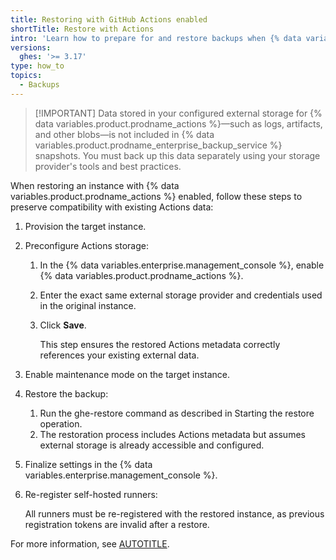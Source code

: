 ```yaml
---
title: Restoring with GitHub Actions enabled
shortTitle: Restore with Actions
intro: 'Learn how to prepare for and restore backups when {% data variables.product.prodname_actions %} is enabled with external blob storage.'
versions:
  ghes: '>= 3.17'
type: how_to
topics:
  - Backups
---
```


>[!IMPORTANT] Data stored in your configured external storage for {% data variables.product.prodname_actions %}—such as logs, artifacts, and other blobs—is not included in {% data variables.product.prodname_enterprise_backup_service %} snapshots. You must back up this data separately using your storage provider's tools and best practices.

When restoring an instance with {% data variables.product.prodname_actions %} enabled, follow these steps to preserve compatibility with existing Actions data:

1. Provision the target instance.
1. Preconfigure Actions storage:

   1. In the {% data variables.enterprise.management_console %}, enable {% data variables.product.prodname_actions %}.
   1. Enter the exact same external storage provider and credentials used in the original instance.
   1. Click **Save**.

      This step ensures the restored Actions metadata correctly references your existing external data.

1. Enable maintenance mode on the target instance.
1. Restore the backup:

   1. Run the ghe-restore command as described in Starting the restore operation.
   1. The restoration process includes Actions metadata but assumes external storage is already accessible and configured.

1. Finalize settings in the {% data variables.enterprise.management_console %}.
1. Re-register self-hosted runners:

   All runners must be re-registered with the restored instance, as previous registration tokens are invalid after a restore.

For more information, see [AUTOTITLE](/admin/github-actions/advanced-configuration-and-troubleshooting/backing-up-and-restoring-github-enterprise-server-with-github-actions-enabled).

